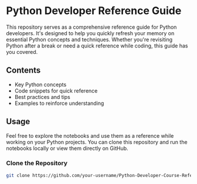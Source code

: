 # Python Developer Reference Guide

This repository serves as a comprehensive reference guide for Python developers. It's designed to help you quickly refresh your memory on essential Python concepts and techniques. Whether you're revisiting Python after a break or need a quick reference while coding, this guide has you covered.

## Contents

- Key Python concepts
- Code snippets for quick reference
- Best practices and tips
- Examples to reinforce understanding

## Usage

Feel free to explore the notebooks and use them as a reference while working on your Python projects. You can clone this repository and run the notebooks locally or view them directly on GitHub.

### Clone the Repository

```bash
git clone https://github.com/your-username/Python-Developer-Course-References.git
